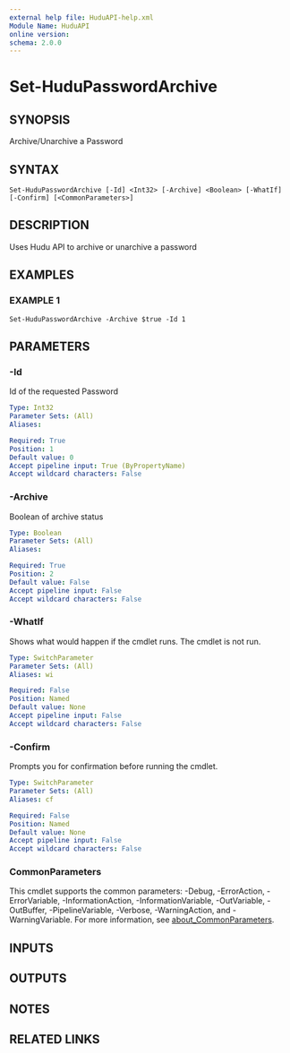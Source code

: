 ```yaml
---
external help file: HuduAPI-help.xml
Module Name: HuduAPI
online version:
schema: 2.0.0
---
```


# Set-HuduPasswordArchive

## SYNOPSIS
Archive/Unarchive a Password

## SYNTAX

```
Set-HuduPasswordArchive [-Id] <Int32> [-Archive] <Boolean> [-WhatIf] [-Confirm] [<CommonParameters>]
```

## DESCRIPTION
Uses Hudu API to archive or unarchive a password

## EXAMPLES

### EXAMPLE 1
```
Set-HuduPasswordArchive -Archive $true -Id 1
```

## PARAMETERS

### -Id
Id of the requested Password

```yaml
Type: Int32
Parameter Sets: (All)
Aliases:

Required: True
Position: 1
Default value: 0
Accept pipeline input: True (ByPropertyName)
Accept wildcard characters: False
```

### -Archive
Boolean of archive status

```yaml
Type: Boolean
Parameter Sets: (All)
Aliases:

Required: True
Position: 2
Default value: False
Accept pipeline input: False
Accept wildcard characters: False
```

### -WhatIf
Shows what would happen if the cmdlet runs.
The cmdlet is not run.

```yaml
Type: SwitchParameter
Parameter Sets: (All)
Aliases: wi

Required: False
Position: Named
Default value: None
Accept pipeline input: False
Accept wildcard characters: False
```

### -Confirm
Prompts you for confirmation before running the cmdlet.

```yaml
Type: SwitchParameter
Parameter Sets: (All)
Aliases: cf

Required: False
Position: Named
Default value: None
Accept pipeline input: False
Accept wildcard characters: False
```

### CommonParameters
This cmdlet supports the common parameters: -Debug, -ErrorAction, -ErrorVariable, -InformationAction, -InformationVariable, -OutVariable, -OutBuffer, -PipelineVariable, -Verbose, -WarningAction, and -WarningVariable. For more information, see [about_CommonParameters](http://go.microsoft.com/fwlink/?LinkID=113216).

## INPUTS

## OUTPUTS

## NOTES

## RELATED LINKS
